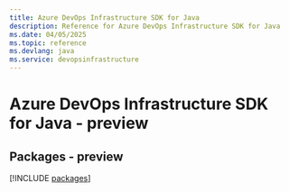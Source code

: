 ```yaml
---
title: Azure DevOps Infrastructure SDK for Java
description: Reference for Azure DevOps Infrastructure SDK for Java
ms.date: 04/05/2025
ms.topic: reference
ms.devlang: java
ms.service: devopsinfrastructure
---
```

# Azure DevOps Infrastructure SDK for Java - preview
## Packages - preview
[!INCLUDE [packages](devops-infrastructure-index.md)]